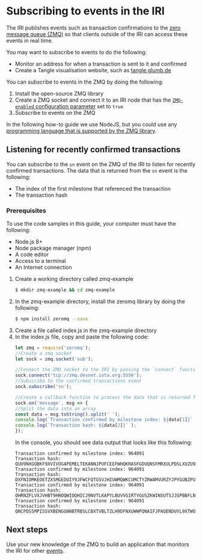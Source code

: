 # Subscribing to events in the IRI

The IRI publishes events such as transaction confirmations to the [zero message queue (ZMQ)](/iri/concepts/zero-message-queue.md) so that clients outside of the IRI can access these events in real time.

You may want to subscribe to events to do the following:

* Monitor an address for when a transaction is sent to it and confirmed
* Create a Tangle visualisation website, such as [tangle.glumb.de](www.tangle.glumb.de)

You can subscribe to events in the ZMQ by doing the following:
1. Install the open-source ZMQ library
2. Create a ZMQ socket and connect it to an IRI node that has the [`ZMQ-enabled` configuration parameter](/iri/references/iri-configuration-options.md#zmq-enabled) set to `true`
3. Subscribe to events on the ZMQ

In the following how-to guide we use NodeJS, but you could use any [programming language that is supported by the ZMQ library](http://zguide.zeromq.org/page:all).

## Listening for recently confirmed transactions

You can subscribe to the `sn` event on the ZMQ of the IRI to listen for recently confirmed transactions. The data that is returned from the `sn` event is the following:
* The index of the first milestone that referenced the transaction
* The transaction hash

### Prerequisites

To use the code samples in this guide, your computer must have the following:

* Node.js 8+
* Node package manager (npm)
* A code editor
* Access to a terminal
* An Internet connection

1. Create a working directory called zmq-example
    ```bash
    $ mkdir zmq-example && cd zmq-example
    ```
2. In the zmq-example directory, install the zeromq library by doing the following:
    ```bash
    $ npm install zeromq --save
    ```
3. Create a file called index.js in the zmq-example directory
4. In the index.js file, copy and paste the following code:
    ```javascript
    let zmq = require('zeromq');
    //Create a zmq socket
    let sock = zmq.socket('sub');

    //Connect the ZMQ socket to the IRI by passing the `connect` function the URL or the IP address of the IRI and the ZMQ port
    sock.connect('tcp://zmq.devnet.iota.org:5556');
    //Subscribe to the confirmed transactions event
    sock.subscribe('sn');

    //Create a callback function to process the data that is returned from the ZMQ
    sock.on('message', msg => {
    //Split the data into an array
    const data = msg.toString().split(' ');
    console.log(`Transaction confirmed by milestone index: ${data[1]}` );
    console.log(`Transaction hash: ${data[2]}` );
    });
    ```
    In the console, you should see data output that looks like this following:
    ```shell
    Transaction confirmed by milestone index: 964091
    Transaction hash: QUU9NXGQBKF9XVIVOGAPEMELTEKANNJPUFCEEFWHQKRASFGDUQNSFMRXULPDSLXUZU9NVQQEBAQLVG999
    Transaction confirmed by milestone index: 964091
    Transaction hash: DXFNIOMKEOETZXSMGEDUIY9JFWCFQTGSVJHIUWMQWKCUMCTYZRWAMVURZYJPYGUBZPUELKVZSALNNU999
    Transaction confirmed by milestone index: 964091
    Transaction hash: OHRNZFLVXJVHBT9HNOQWIOQHICJ9NVTLKAPYLBUVVGIRTYGUSZKWINSUTSJJGPBBFLNCGUFTVYFNNF999
    Transaction confirmed by milestone index: 964091
    Transaction hash: QNCPDSSMPISSVXBENGGNNBTRBSLCBXTVBLTZLH9DFNXUWWPQNAIFJPAQENDUYL9XTWOMNURAGRFNWN999
    ```
## Next steps

Use your new knowledge of the ZMQ to build an application that monitors the IRI for other [events](/iri/references/zmq-events.md). 